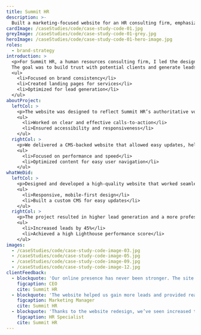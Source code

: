 ```yaml
---
title: Summit HR
description: >-
  Built a marketing-focused website for an HR consulting firm, emphasizing trust, authority, and lead generation.
cardImage: /caseStudies/code/case-study-code-01.jpg
greyImage: /caseStudies/code/case-study-code-01-grey.jpg
heroImage: /caseStudies/code/case-study-code-01-hero-image.jpg
roles:
  - brand-strategy
introduction: >
  <p>For Summit HR, a human resources consulting firm, I led the design and development of their new marketing website.
  The goal was to build trust with potential clients and generate leads through clear messaging and a professional online presence.</p>
  <ul>
    <li>Focused on brand consistency</li>
    <li>Created landing pages for services</li>
    <li>Optimized for lead generation</li>
  </ul>
aboutProject:
  leftCol: >
    <p>The website was designed to reflect Summit HR’s authoritative voice while maintaining a user-friendly experience.</p>
    <ul>
      <li>Worked on clear and effective calls-to-action</li>
      <li>Ensured accessibility and responsiveness</li>
    </ul>
  rightCol: >
    <p>We delivered a CMS-backed website that allowed easy updates, helping reduce long-term maintenance costs.</p>
    <ul>
      <li>Focused on performance and speed</li>
      <li>Optimized content for easy user navigation</li>
    </ul>
whatWeDid:
  leftCol: >
    <p>Designed and developed a high-quality website that worked seamlessly across all devices.</p>
    <ul>
      <li>Responsive, mobile-first design</li>
      <li>Built a custom CMS for easy updates</li>
    </ul>
  rightCol: >
    <p>The project resulted in higher lead generation and a more professional brand presence online.</p>
    <ul>
      <li>Increased leads by 45%</li>
      <li>Achieved a high Lighthouse performance score</li>
    </ul>
images:
  - /caseStudies/code/case-study-code-image-03.jpg
  - /caseStudies/code/case-study-code-image-05.jpg
  - /caseStudies/code/case-study-code-image-09.jpg
  - /caseStudies/code/case-study-code-image-12.jpg
clientFeedback:
  - blockquote: 'Our online presence has never been stronger. The site is professional, easy to navigate, and reflects our company values clearly to clients and partners.'
    figcaption: CEO
    cite: Summit HR
  - blockquote: 'The website helped us gain more leads and provided real-time updates to our clients, improving communication and overall satisfaction.'
    figcaption: Marketing Manager
    cite: Summit HR
  - blockquote: 'Thanks to the website redesign, we’ve seen increased trust and engagement, with more visitors interacting and returning to our platform regularly.'
    figcaption: HR Specialist
    cite: Summit HR
---
```

